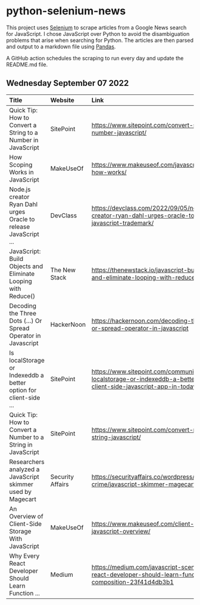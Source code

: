 # python-selenium-news

This project uses [Selenium](https://www.seleniumhq.org/) to scrape articles from a Google News search for JavaScript.
I chose JavaScript over Python to avoid the disambiguation problems that arise when searching for Python.
The articles are then parsed and output to a markdown file using [Pandas](https://pandas.pydata.org/).

A GitHub action schedules the scraping to run every day and update the README.md file.

## Wednesday September 07 2022


| Title                                                            | Website          | Link                                                                                                                                   |
|:-----------------------------------------------------------------|:-----------------|:---------------------------------------------------------------------------------------------------------------------------------------|
| Quick Tip: How to Convert a String to a Number in JavaScript     | SitePoint        | https://www.sitepoint.com/convert-string-to-number-javascript/                                                                         |
| How Scoping Works in JavaScript                                  | MakeUseOf        | https://www.makeuseof.com/javascript-scoping-how-works/                                                                                |
| Node.js creator Ryan Dahl urges Oracle to release JavaScript ... | DevClass         | https://devclass.com/2022/09/05/node-js-creator-ryan-dahl-urges-oracle-to-release-javascript-trademark/                                |
| JavaScript: Build Objects and Eliminate Looping with Reduce()    | The New Stack    | https://thenewstack.io/javascript-build-objects-and-eliminate-looping-with-reduce/                                                     |
| Decoding the Three Dots (…) Or Spread Operator in Javascript     | HackerNoon       | https://hackernoon.com/decoding-the-three-dots-or-spread-operator-in-javascript                                                        |
| Is localStorage or Indexeddb a better option for client-side ... | SitePoint        | https://www.sitepoint.com/community/t/is-localstorage-or-indexeddb-a-better-option-for-client-side-javascript-app-in-todays-age/395446 |
| Quick Tip: How to Convert a Number to a String in JavaScript     | SitePoint        | https://www.sitepoint.com/convert-number-to-string-javascript/                                                                         |
| Researchers analyzed a JavaScript skimmer used by Magecart       | Security Affairs | https://securityaffairs.co/wordpress/135177/cyber-crime/javascript-skimmer-magecart.html                                               |
| An Overview of Client-Side Storage With JavaScript               | MakeUseOf        | https://www.makeuseof.com/client-side-storage-javascript-overview/                                                                     |
| Why Every React Developer Should Learn Function ...              | Medium           | https://medium.com/javascript-scene/why-every-react-developer-should-learn-function-composition-23f41d4db3b1                           |
